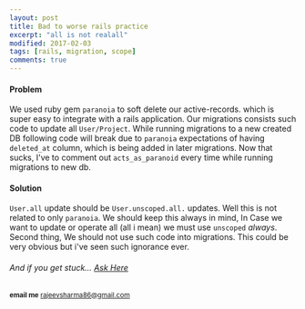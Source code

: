 ```yaml
---
layout: post
title: Bad to worse rails practice    
excerpt: "all is not realall"
modified: 2017-02-03
tags: [rails, migration, scope]
comments: true
---
```


#### Problem

We used ruby gem `paranoia` to soft delete our active-records. which is super easy
to integrate with a rails application. Our migrations consists such code to update
all `User/Project`. While running migrations to a new created DB following code
will break due to `paranoia` expectations of having `deleted_at` column, which is
being added in later migrations. Now that sucks, I've to comment out 
`acts_as_paranoid` every time while running migrations to new db.

#### Solution   

`User.all` update should be `User.unscoped.all.` updates. Well this is not related
to only `paranoia`. We should keep this always in mind,  In Case we want to update
or operate all (all i mean) we must use `unscoped` *always*. Second thing, We should
not use such code into migrations. This could be very obvious but i've seen such
ignorance ever.
  

######  And if you get stuck… [Ask Here](http://stackoverflow.com/)
                  
<sup> <b>email me</b>  [rajeevsharma86@gmail.com](#myfootnote1)</sup>
